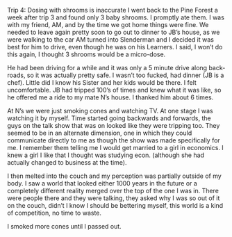 Trip 4: Dosing with shrooms is inaccurate
I went back to the Pine Forest a week after trip 3 and found only 3 baby shrooms. I promptly ate them. I was with my friend, AM, and by the time we got home things were fine. We needed to leave again pretty soon to go out to dinner to JB’s house, as we were walking to the car AM turned into Slenderman and I decided it was best for him to drive, even though he was on his Learners. I said, I won’t do this again, I thought 3 shrooms would be a micro-dose.

He had been driving for a while and it was only a 5 minute drive along back-roads, so it was actually pretty safe. I wasn’t too fucked, had dinner (JB is a chef). Little did I know his Sister and her kids would be there. I felt uncomfortable. JB had tripped 100’s of times and knew what it was like, so he offered me a ride to my mate N’s house. I thanked him about 6 times.

At N’s we were just smoking cones and watching TV. At one stage I was watching it by myself. Time started going backwards and forwards, the guys on the talk show that was on looked like they were tripping too. They seemed to be in an alternate dimension, one in which they could communicate directly to me as though the show was made specifically for me. I remember them telling me I would get married to a girl in economics. I knew a girl I like that I thought was studying econ. (although she had actually changed to business at the time).

I then melted into the couch and my perception was partially outside of my body. I saw a world that looked either 1000 years in the future or a completely different reality merged over the top of the one I was in. There were people there and they were talking, they asked why I was so out of it on the couch, didn’t I know I should be bettering myself, this world is a kind of competition, no time to waste.

I smoked more cones until I passed out.